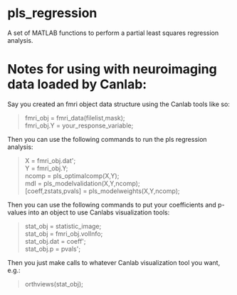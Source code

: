 # pls_regression
A set of MATLAB functions to perform a partial least squares regression analysis.


# Notes for using with neuroimaging data loaded by Canlab:
Say you created an fmri object data structure using the Canlab tools like so:  
>fmri_obj = fmri_data(filelist,mask);  
>fmri_obj.Y = your_response_variable;

Then you can use the following commands to run the pls regression analysis:  
>X = fmri_obj.dat';  
>Y = fmri_obj.Y;  
>ncomp = pls_optimalcomp(X,Y);  
>mdl = pls_modelvalidation(X,Y,ncomp);  
>[coeff,zstats,pvals] = pls_modelweights(X,Y,ncomp);  

Then you can use the following commands to put your coefficients and p-values into an object to use Canlabs visualization tools:
>stat_obj = statistic_image;  
>stat_obj = fmri_obj.volInfo;  
>stat_obj.dat = coeff';  
>stat_obj.p = pvals';

Then you just make calls to whatever Canlab visualization tool you want, e.g.:
>orthviews(stat_obj);
